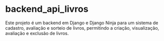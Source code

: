 # backend_api_livros
Este projeto é um backend em Django e Django Ninja para um sistema de cadastro, avaliação e sorteio de livros, permitindo a criação, visualização, avaliação e exclusão de livros.
